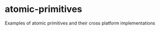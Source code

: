 atomic-primitives
=================

Examples of atomic primitives and their cross platform implementations
